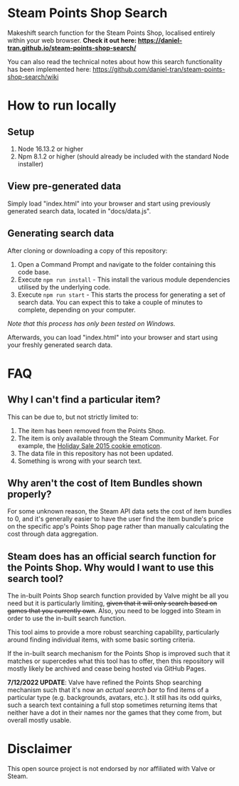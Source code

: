 # Steam Points Shop Search

Makeshift search function for the Steam Points Shop, localised entirely within your web browser.
**Check it out here: https://daniel-tran.github.io/steam-points-shop-search/**

You can also read the technical notes about how this search functionality has been implemented here: https://github.com/daniel-tran/steam-points-shop-search/wiki

# How to run locally

## Setup

1. Node 16.13.2 or higher
2. Npm 8.1.2 or higher (should already be included with the standard Node installer)

## View pre-generated data

Simply load "index.html" into your browser and start using previously generated search data, located in "docs/data.js".

## Generating search data

After cloning or downloading a copy of this repository:

1. Open a Command Prompt and navigate to the folder containing this code base.
2. Execute `npm run install` - This install the various module dependencies utilised by the underlying code.
3. Execute `npm run start` - This starts the process for generating a set of search data. You can expect this to take a couple of minutes to complete, depending on your computer.

_Note that this process has only been tested on Windows._

Afterwards, you can load "index.html" into your browser and start using your freshly generated search data.

# FAQ

## Why I can't find a particular item?

This can be due to, but not strictly limited to:

1. The item has been removed from the Points Shop.
2. The item is only available through the Steam Community Market. For example, the [Holiday Sale 2015 cookie emoticon](https://steamcommunity.com/market/listings/753/425280-%3A2015cookie%3A).
3. The data file in this repository has not been updated.
4. Something is wrong with your search text.

## Why aren't the cost of Item Bundles shown properly?

For some unknown reason, the Steam API data sets the cost of item bundles to 0, and it's generally easier to have the user find the item bundle's price on the specific app's Points Shop page rather than manually calculating the cost through data aggregation.

## Steam does has an official search function for the Points Shop. Why would I want to use this search tool?

The in-built Points Shop search function provided by Valve might be all you need but it is particularly limiting, ~~given that it will only search based on games that you currently own~~. Also, you need to be logged into Steam in order to use the in-built search function.

This tool aims to provide a more robust searching capability, particularly around finding individual items, with some basic sorting criteria.

If the in-built search mechanism for the Points Shop is improved such that it matches or supercedes what this tool has to offer, then this repository will mostly likely be archived and cease being hosted via GitHub Pages.

**7/12/2022 UPDATE**: Valve have refined the Points Shop searching mechanism such that it's now an *actual search bar* to find items of a particular type (e.g. backgrounds, avatars, etc.). It still has its odd quirks, such a search text containing a full stop sometimes returning items that neither have a dot in their names nor the games that they come from, but overall mostly usable.

# Disclaimer

This open source project is not endorsed by nor affiliated with Valve or Steam.
